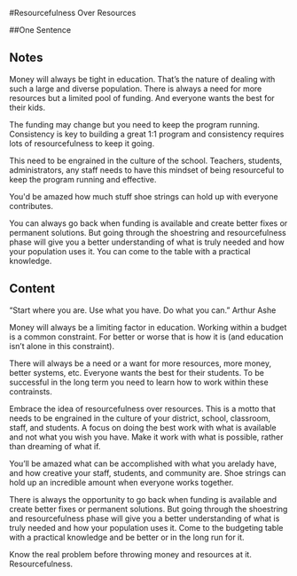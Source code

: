 #Resourcefulness Over Resources

##One Sentence

## Notes
Money will always be tight in education. That’s the nature of dealing with such a large and diverse population. There is always a need for more resources but a limited pool of funding. And everyone wants the best for their kids.

The funding may change but you need to keep the program running. Consistency is key to building a great 1:1 program and consistency requires lots of resourcefulness to keep it going.

This need to be engrained in the culture of the school. Teachers, students, administrators, any staff needs to have this mindset of being resourceful to keep the program running and effective.

You'd be amazed how much stuff shoe strings can hold up with everyone contributes.

You can always go back when funding is available and create better fixes or permanent solutions. But going through the shoestring and resourcefulness phase will give you a better understanding of what is truly needed and how your population uses it. You can come to the table with a practical knowledge.

## Content
“Start where you are. Use what you have. Do what you can.” Arthur Ashe

Money will always be a limiting factor in education. Working within a budget is a common constraint. For better or worse that is how it is (and education isn’t alone in this constraint). 

There will always be a need or a want for more resources, more money, better systems, etc. Everyone wants the best for their students. To be successful in the long term you need to learn how to work within these contrainsts. 

Embrace the idea of resourcefulness over resources. This is a motto that needs to be engrained in the culture of your district, school, classroom, staff, and students. A focus on doing the best work with what is available and not what you wish you have. Make it work with what is possible, rather than dreaming of what if. 

You’ll be amazed what can be accomplished with what you arelady have, and how creative your staff, students, and community are. Shoe strings can hold up an incredible amount when everyone works together. 

There is always the opportunity to go back when funding is available and create better fixes or permanent solutions. But going through the shoestring and resourcefulness phase will give you a better understanding of what is truly needed and how your population uses it. Come to the budgeting table with a practical knowledge and be better or in the long run for it. 

Know the real problem before throwing money and resources at it. Resourcefulness. 
